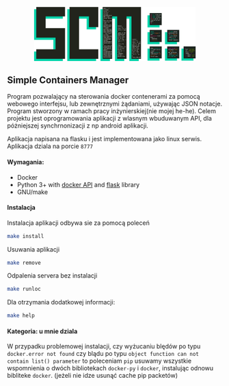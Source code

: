 <div align="center">
  
<img width="75%" src=https://github.com/SerhiiRI/svmacm/blob/master/scm.png>
  
</div>

## Simple Containers Manager
 Program pozwalający na sterowania docker contenerami za pomocą webowego interfejsu, lub zewnętrznymi żądaniami, używając JSON notacje.
 Program stworzony w ramach pracy inżynierskiej(nie mojej he-he). Celem projektu jest oprogramowania aplikacji z wlasnym wbuduwanym API, dla póżniejszej synchrnonizacji z np android aplikacji.
 
 Aplikacja napisana na flasku i jest implementowana jako linux serwis. Aplikacja dziala na porcie `8777` 
 
 #### Wymagania:
 - Docker
 - Python 3+ with [docker API](https://pypi.org/project/docker/) and [flask](https://pypi.org/project/Flask/) library
 - GNU/make 
 
 #### Instalacja
 Instalacja aplikacji odbywa sie za pomocą poleceń 
 ```bash
 make install
 ```
 Usuwania aplikacji 
 ```bash
 make remove
 ```
 Odpalenia servera bez instalacji
 ```bash
 make runloc
 ```
 Dla otrzymania dodatkowej informacji:
 ```bash
 make help
 ```

#### Kategoria: u mnie dziala

W przypadku problemowej instalacji, czy wyżucaniu blędów po typu `docker.error not found` czy blądu po typu `object function can not contain list() parameter` to poleceniam `pip` usuwamy wszystkie wspomnienia o dwóch bibliotekach `docker-py` i `docker`, instalując odnowu bibliteke `docker`. (jeżeli nie idze usunąć cache pip packetów)
